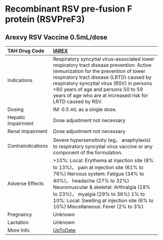 # Recombinant RSV pre-fusion F protein (RSVPreF3)

## Arexvy RSV Vaccine 0.5mL/dose

| TAH Drug Code      | [IAREX](https://www.tahsda.org.tw/drugs/hissearch.php?drug_code=IAREX)                                                                                                                                                                                                                                                          |
|:-------------------|:--------------------------------------------------------------------------------------------------------------------------------------------------------------------------------------------------------------------------------------------------------------------------------------------------------------------------------|
| Indications        | Respiratory syncytial virus–associated lower respiratory tract disease prevention: Active immunization for the prevention of lower respiratory tract disease (LRTD) caused by respiratory syncytial virus (RSV) in persons >60 years of age and persons 50 to 59 years of age who are at increased risk for LRTD caused by RSV. |
| Dosing             | IM: 0.5 mL as a single dose.                                                                                                                                                                                                                                                                                                    |
| Hepatic Impairment | Dose adjustment not necessary                                                                                                                                                                                                                                                                                                   |
| Renal Impairment   | Dose adjustment not necessary                                                                                                                                                                                                                                                                                                   |
| Contraindications  | Severe hypersensitivity (eg， anaphylaxis) to respiratory syncytial virus vaccine or any component of the formulation.                                                                                                                                                                                                          |
| Adverse Effects    | >10%: Local: Erythema at injection site (8% to 13%)， pain at injection site (61% to 76%) Nervous system: Fatigue (34% to 40%)， headache (27% to 32%) Neuromuscular & skeletal: Arthralgia (18% to 23%)， myalgia (29% to 36%) 1% to 10%: Local: Swelling at injection site (6% to 10%) Miscellaneous: Fever (2% to 3%)        |
| Pregnancy          | Unknown                                                                                                                                                                                                                                                                                                                         |
| Lactation          | Unknown                                                                                                                                                                                                                                                                                                                         |
| More Info          | [UpToDate](https://www.uptodate.com/contents/recombinant-rsv-pre-fusion-f-protein-(rsvpref3)-drug-information)                                                                                                                                                                                                                  |

